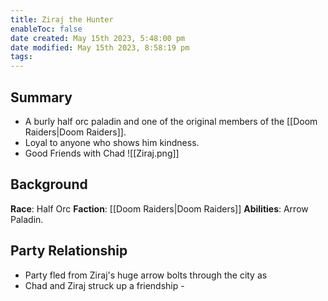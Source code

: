 ```yaml
---
title: Ziraj the Hunter
enableToc: false
date created: May 15th 2023, 5:48:00 pm
date modified: May 15th 2023, 8:58:19 pm
tags: 
---
```

## Summary
- A burly half orc paladin and one of the original members of the [[Doom Raiders|Doom Raiders]].
- Loyal to anyone who shows him kindness.
- Good Friends with Chad
![[Ziraj.png]]

## Background
**Race**: Half Orc
**Faction**: [[Doom Raiders|Doom Raiders]]
**Abilities**: Arrow Paladin.

## Party Relationship
- Party fled from Ziraj's huge arrow bolts through the city as
- Chad and Ziraj struck up a friendship -
